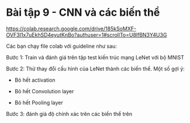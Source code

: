 # Bài tập 9 - CNN và các biến thể
https://colab.research.google.com/drive/185kSoMXF-OVF3I1x7uEkhSD4eyutKnBo?authuser=1#scrollTo=U8lfBN3Y4U3G

Các bạn chạy file colab với guideline như sau:

Bước 1: Train và đánh giá trên tập test kiến trúc mạng LeNet với bộ MNIST

Bước 2: Thử thay đổi cấu hình của LeNet thành các biến thể. Một số gợi ý:

- Bỏ hết activation

- Bỏ hết Convolution layer

- Bỏ hết Pooling layer

Bước 3: đánh giá độ chính xác trên các biến thể trên
